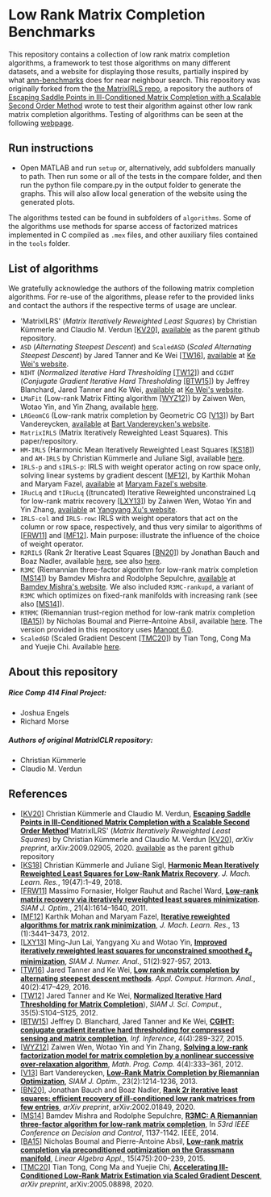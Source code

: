 
# Low Rank Matrix Completion Benchmarks

This repository contains a collection of low rank matrix completion algorithms, a framework to test those algorithms on many different datasets, and a website for displaying those results, partially inspired by what [ann-benchmarks](https://github.com/erikbern/ann-benchmarks) does for near neighbour search. This repository was originally forked from the [the MatrixIRLS repo](https://github.com/ckuemmerle/MatrixIRLS), a repository the authors of [Escaping Saddle Points in Ill-Conditioned Matrix Completion with a Scalable Second Order Method](https://arxiv.org/pdf/2009.02905.pdf) wrote to test their algorithm against other low rank matrix completion algorithms. Testing of algorithms can be seen at the following [webpage](https://matrix-benchmarks.github.io/Low-Rank-Completion).

## Run instructions
* Open MATLAB and run `setup` or, alternatively, add subfolders manually to path. Then run some or all of the tests in the compare folder, and then run the python file compare.py in the output folder to generate the graphs. This will also allow local generation of the website using the generated plots.

The algorithms tested can be found in subfolders of `algorithms`. Some of the algorithms use methods for sparse access of factorized matrices implemented in C compiled as `.mex` files, and other auxiliary files contained in the `tools` folder.

## List of algorithms
We gratefully acknowledge the authors of the following matrix completion algorithms. For re-use of the algorithms, please refer to the provided links and contact the authors if the respective terms of usage are unclear.

* 'MatrixILRS' (_Matrix Iteratively Reweighted Least Squares_) by Christian Kümmerle and Claudio M. Verdun [[KV20]](https://arxiv.org/pdf/2009.02905.pdf),
[available](https://github.com/ckuemmerle/MatrixIRLS) as the parent github repository.
* `ASD` (_Alternating Steepest Descent_) and `ScaledASD` (_Scaled Alternating Steepest Descent_) by Jared Tanner and Ke Wei [[TW16]](https://doi.org/10.1016/j.acha.2015.08.003), [available](http://www.sdspeople.fudan.edu.cn/weike/code/mc20140528.tar) at [Ke Wei's website](http://www.sdspeople.fudan.edu.cn/weike/publications.html).
* `NIHT` (_Normalized Iterative Hard Thresholding_ [[TW12]](https://doi.org/10.1137/120876459)) and `CGIHT` (_Conjugate Gradient Iterative Hard Thresholding_ [[BTW15]](https://doi.org/10.1093/imaiai/iav011)) by Jeffrey Blanchard, Jared Tanner and Ke Wei, [available](http://www.sdspeople.fudan.edu.cn/weike/code/mc20140528.tar) at [Ke Wei's website](http://www.sdspeople.fudan.edu.cn/weike/publications.html).
* `LMaFit` (Low-rank Matrix Fitting algorithm [[WYZ12]](https://doi.org/10.1007/s12532-012-0044-1)) by Zaiwen Wen, Wotao Yin, and Yin Zhang, available [here](http://lmafit.blogs.rice.edu).
* `LRGeomCG` (Low-rank matrix completion by Geometric CG [[V13]](https://doi.org/10.1137/110845768)) by Bart Vandereycken, [available]((http://www.unige.ch/math/vandereycken/matrix_completion.html)) at [Bart Vandereycken's website](http://www.unige.ch/math/vandereycken/research.php).
* `MatrixIRLS` (Matrix Iteratively Reweighted Least Squares). This paper/repository.
* `HM-IRLS` (Harmonic Mean Iteratively Reweighted Least Squares [[KS18]](http://www.jmlr.org/beta/papers/v19/17-244.html)) and `AM-IRLS` by Christian Kümmerle and Juliane Sigl, available [here](https://github.com/ckuemmerle/hm_irls).
* `IRLS-p` and `sIRLS-p`: IRLS with weight operator acting on row space only, solving linear systems by gradient descent [[MF12]](http://www.jmlr.org/beta/papers/v13/mohan12a.html), by Karthik Mohan and Maryam Fazel, [available](https://faculty.washington.edu/mfazel/IRLS_final.zip) at [Maryam Fazel's website](https://faculty.washington.edu/mfazel/).
* `IRucLq` and `tIRucLq` ((truncated) Iterative Reweighted unconstrained Lq for low-rank matrix recovery [[LXY13]](https://epubs.siam.org/doi/abs/10.1137/110840364)) by Zaiwen Wen, Wotao Yin and Yin Zhang, [available](https://xu-yangyang.github.io/codes/IRucLq.zip) at [Yangyang Xu's website](https://xu-yangyang.github.io/papers.html). 
* `IRLS-col` and `IRLS-row`: IRLS with weight operators that act on the column or row space, respectively, and thus very similar to algorithms of [[FRW11]](https://epubs.siam.org/doi/abs/10.1137/100811404) and [[MF12]](http://www.jmlr.org/beta/papers/v13/mohan12a.html). Main purpose: illustrate the influence of the choice of weight operator. 
* `R2RILS` (Rank 2r Iterative Least Squares [[BN20]](https://arxiv.org/abs/2002.01849)) by Jonathan Bauch and Boaz Nadler, available [here](https://github.com/Jonathan-WIS/R2RILS), see also [here](http://www.wisdom.weizmann.ac.il/~nadler/Projects/R2RILS/R2RILS.html). 
* `R3MC` (Riemannian three-factor algorithm for low-rank matrix completion [[MS14]](https://doi.org/10.1109/CDC.2014.7039534)) by Bamdev Mishra and Rodolphe Sepulchre, [available](https://dl.dropboxusercontent.com/s/qzxgax0bg3s8oe2/R3MC_17feb_2017.zip) at [Bamdev Mishra's website](https://bamdevmishra.in/codes/r3mc/). We also included `R3MC-rankupd`, a variant of `R3MC` which optimizes on fixed-rank manifolds with increasing rank (see also [[MS14]](https://doi.org/10.1109/CDC.2014.7039534)).
* `RTRMC` (Riemannian trust-region method for low-rank matrix completion [[BA15]](https://doi.org/10.1016/j.laa.2015.02.027)) by Nicholas Boumal and Pierre-Antoine Absil, available [here](http://web.math.princeton.edu/~nboumal/RTRMC/index.html). The version provided in this repository uses [Manopt 6.0](https://www.manopt.org).
* `ScaledGD` (Scaled Gradient Descent [[TMC20]](https://arxiv.org/abs/2005.08898)) by Tian Tong, Cong Ma and Yuejie Chi. Available [here](https://github.com/Titan-Tong/ScaledGD).

## About this repository
##### Rice Comp 414 Final Project: 
* Joshua Engels
* Richard Morse
##### Authors of original MatrixICLR repository:
* Christian Kümmerle 
* Claudio M. Verdun

## References
 -  [[KV20]](https://arxiv.org/pdf/2009.02905.pdf) Christian Kümmerle and Claudio M. Verdun, [**Escaping Saddle Points in Ill-Conditioned Matrix Completion with a Scalable Second Order Method**](https://arxiv.org/pdf/2009.02905.pdf)'MatrixILRS' (_Matrix Iteratively Reweighted Least Squares_) by Christian Kümmerle and Claudio M. Verdun [[KV20]](https://arxiv.org/pdf/2009.02905.pdf), _arXiv preprint_, arXiv:2009.02905, 2020.
[available](https://github.com/ckuemmerle/MatrixIRLS) as the parent github repository
 - [[KS18]](http://www.jmlr.org/beta/papers/v19/17-244.html) Christian Kümmerle and Juliane Sigl, [**Harmonic Mean Iteratively Reweighted Least Squares for Low-Rank Matrix Recovery**](http://www.jmlr.org/beta/papers/v19/17-244.html). _J. Mach. Learn. Res._, 19(47):1–49, 2018.
- [[FRW11]](https://epubs.siam.org/doi/abs/10.1137/100811404) Massimo Fornasier, Holger Rauhut and Rachel Ward, [**Low-rank matrix recovery via iteratively reweighted least squares minimization**](https://epubs.siam.org/doi/abs/10.1137/100811404). _SIAM J. Optim._, 21(4):1614–1640, 2011.
- [[MF12]](http://www.jmlr.org/beta/papers/v13/mohan12a.html) Karthik Mohan and Maryam Fazel, [**Iterative reweighted algorithms for matrix rank minimization**](http://www.jmlr.org/beta/papers/v13/mohan12a.html), _J. Mach. Learn. Res._, 13 (1):3441–3473, 2012.
- [[LXY13]](https://epubs.siam.org/doi/abs/10.1137/110840364) Ming-Jun Lai, Yangyang Xu and Wotao Yin, [**Improved iteratively reweighted least squares for unconstrained smoothed $\ell_q$ minimization**](https://epubs.siam.org/doi/abs/10.1137/110840364), _SIAM J. Numer. Anal._, 51(2):927-957, 2013.
- [[TW16]](https://doi.org/10.1016/j.acha.2015.08.003) Jared Tanner and Ke Wei, [**Low rank matrix completion by alternating steepest descent methods**](https://doi.org/10.1016/j.acha.2015.08.003). _Appl. Comput. Harmon. Anal._, 40(2):417–429, 2016.
- [[TW12]](https://doi.org/10.1137/120876459) Jared Tanner and Ke Wei, [**Normalized Iterative Hard Thresholding for Matrix Completion**](https://doi.org/10.1137/120876459)), _SIAM J. Sci. Comput._, 35(5):S104–S125, 2012.
- [[BTW15]](https://doi.org/10.1093/imaiai/iav011) Jeffrey D. Blanchard, Jared Tanner and Ke Wei, [**CGIHT: conjugate gradient iterative hard thresholding for compressed sensing and matrix completion**](https://doi.org/10.1093/imaiai/iav011), _Inf. Inference_, 4(4):289-327, 2015.
- [[WYZ12]](https://doi.org/10.1007/s12532-012-0044-1) Zaiwen Wen, Wotao Yin and Yin Zhang, [**Solving a low-rank factorization model for matrix completion by a nonlinear successive over-relaxation algorithm**](https://doi.org/10.1007/s12532-012-0044-1), _Math. Prog. Comp._ 4(4):333–361, 2012.
-  [[V13]](https://doi.org/10.1137/110845768) Bart Vandereycken, [**Low-Rank Matrix Completion by Riemannian Optimization**](https://doi.org/10.1137/110845768), _SIAM J. Optim._, 23(2):1214-1236, 2013.
- [[BN20]](https://arxiv.org/abs/2002.01849), Jonathan Bauch and Boaz Nadler, [**Rank 2r iterative least squares: efficient recovery of ill-conditioned low rank matrices from few entries**](https://arxiv.org/abs/2002.01849), _arXiv preprint_, arXiv:2002.01849, 2020.
- [[MS14]](https://doi.org/10.1109/CDC.2014.7039534) Bamdev Mishra and Rodolphe Sepulchre, [**R3MC: A Riemannian three-factor algorithm for low-rank matrix completion**](https://doi.org/10.1109/CDC.2014.7039534), In _53rd IEEE Conference on Decision and Control_, 1137-1142. IEEE, 2014.
- [[BA15]](https://doi.org/10.1016/j.laa.2015.02.027) Nicholas Boumal and Pierre-Antoine Absil, [**Low-rank matrix completion via preconditioned optimization on the Grassmann manifold**](https://doi.org/10.1016/j.laa.2015.02.027), _Linear Algebra Appl._, 15(475):200–239, 2015.
- [[TMC20]](https://arxiv.org/abs/2005.08898) Tian Tong, Cong Ma and Yuejie Chi, [**Accelerating Ill-Conditioned Low-Rank Matrix Estimation via Scaled Gradient Descent**](https://arxiv.org/abs/2005.08898), _arXiv preprint_, arXiv:2005.08898, 2020.
